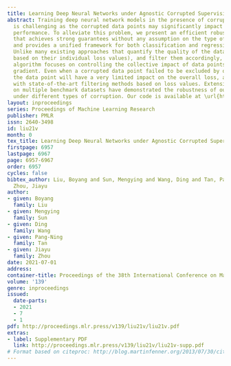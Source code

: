 ```yaml
---
title: Learning Deep Neural Networks under Agnostic Corrupted Supervision
abstract: Training deep neural network models in the presence of corrupted supervision
  is challenging as the corrupted data points may significantly impact generalization
  performance. To alleviate this problem, we present an efficient robust algorithm
  that achieves strong guarantees without any assumption on the type of corruption
  and provides a unified framework for both classification and regression problems.
  Unlike many existing approaches that quantify the quality of the data points (e.g.,
  based on their individual loss values), and filter them accordingly, the proposed
  algorithm focuses on controlling the collective impact of data points on the average
  gradient. Even when a corrupted data point failed to be excluded by our algorithm,
  the data point will have a very limited impact on the overall loss, as compared
  with state-of-the-art filtering methods based on loss values. Extensive experiments
  on multiple benchmark datasets have demonstrated the robustness of our algorithm
  under different types of corruption. Our code is available at \url{https://github.com/illidanlab/PRL}.
layout: inproceedings
series: Proceedings of Machine Learning Research
publisher: PMLR
issn: 2640-3498
id: liu21v
month: 0
tex_title: Learning Deep Neural Networks under Agnostic Corrupted Supervision
firstpage: 6957
lastpage: 6967
page: 6957-6967
order: 6957
cycles: false
bibtex_author: Liu, Boyang and Sun, Mengying and Wang, Ding and Tan, Pang-Ning and
  Zhou, Jiayu
author:
- given: Boyang
  family: Liu
- given: Mengying
  family: Sun
- given: Ding
  family: Wang
- given: Pang-Ning
  family: Tan
- given: Jiayu
  family: Zhou
date: 2021-07-01
address:
container-title: Proceedings of the 38th International Conference on Machine Learning
volume: '139'
genre: inproceedings
issued:
  date-parts:
  - 2021
  - 7
  - 1
pdf: http://proceedings.mlr.press/v139/liu21v/liu21v.pdf
extras:
- label: Supplementary PDF
  link: http://proceedings.mlr.press/v139/liu21v/liu21v-supp.pdf
# Format based on citeproc: http://blog.martinfenner.org/2013/07/30/citeproc-yaml-for-bibliographies/
---
```

